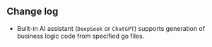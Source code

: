 
## Change log

- Built-in AI assistant (`DeepSeek` or `ChatGPT`) supports generation of business logic code from specified go files. 
